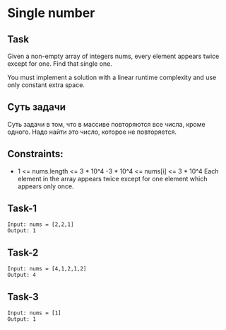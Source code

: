# Single number

## Task
Given a non-empty array of integers nums, every element appears twice except for one. Find that single one.

You must implement a solution with a linear runtime complexity and use only constant extra space.


## Суть задачи
Суть задачи в том, что в массиве повторяются все числа, кроме одного. Надо найти это число, которое не повторяется.

## Constraints:

- 1 <= nums.length <= 3 * 10^4
-3 * 10^4 <= nums[i] <= 3 * 10^4
Each element in the array appears twice except for one element which appears only once.


## Task-1
```
Input: nums = [2,2,1]
Output: 1
```


## Task-2
```
Input: nums = [4,1,2,1,2]
Output: 4
```


## Task-3
```
Input: nums = [1]
Output: 1
```
